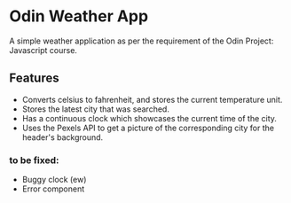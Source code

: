 # Odin Weather App
A simple weather application as per the requirement of the Odin Project: Javascript course.
## Features
- Converts celsius to fahrenheit, and stores the current temperature unit.
- Stores the latest city that was searched.
- Has a continuous clock which showcases the current time of the city.
- Uses the Pexels API to get a picture of the corresponding city for the header's background.

### to be fixed:
- Buggy clock (ew)
- Error component